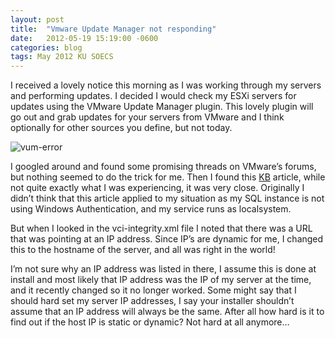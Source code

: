 ```yaml
---
layout: post
title:  "Vmware Update Manager not responding"
date:   2012-05-19 15:19:00 -0600
categories: blog
tags: May 2012 KU SOECS
---
```

I received a lovely notice this morning as I was working through my servers and performing updates. I decided I would check my ESXi servers for updates using the VMware Update Manager plugin. This lovely plugin will go out and grab updates for your servers from VMware and I think optionally for other sources you define, but not today.

![vum-error](https://prdwebappstorage.blob.core.windows.net/pattontech/images/vum-error.png)

I googled around and found some promising threads on VMware’s forums, but nothing seemed to do the trick for me. Then I found this [KB](http://kb.vmware.com/selfservice/microsites/search.do?language=en_US&cmd=displayKC&externalId=1011858) article, while not quite exactly what I was experiencing, it was very close. Originally I didn’t think that this article applied to my situation as my SQL instance is not using Windows Authentication, and my service runs as localsystem.

But when I looked in the vci-integrity.xml file I noted that there was a URL that was pointing at an IP address. Since IP’s are dynamic for me, I changed this to the hostname of the server, and all was right in the world!

I’m not sure why an IP address was listed in there, I assume this is done at install and most likely that IP address was the IP of my server at the time, and it recently changed so it no longer worked. Some might say that I should hard set my server IP addresses, I say your installer shouldn’t assume that an IP address will always be the same. After all how hard is it to find out if the host IP is static or dynamic?
Not hard at all anymore…
